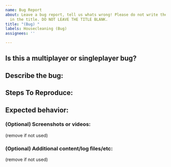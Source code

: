 ```yaml
---
name: Bug Report
about: Leave a bug report, tell us whats wrong! Please do not write the whole report
  in the title. DO NOT LEAVE THE TITLE BLANK.
title: "(Bug) "
labels: Housecleaning (Bug)
assignees: ''

---
```



## Is this a multiplayer or singleplayer bug?


## Describe the bug:


## Steps To Reproduce:


## Expected behavior:


### (Optional) Screenshots or videos:
(remove if not used)

### (Optional) Additional content/log files/etc:
(remove if not used)
